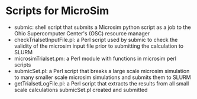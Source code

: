 # Scripts for MicroSim

- submic: shell script that submits a Microsim python script as a job to the Ohio Supercomputer Center's (OSC) resource manager 
- checkTrialsetInputFile.pl: a Perl script used by submic to check the validity of the microsim input file prior to submitting the calculation to SLURM
- microsimTrialset.pm: a Perl module with functions in microsim perl scripts
- submicSet.pl: a Perl script that breaks a large scale microsim simulation to many smaller scale microsim simulations and submits them to SLURM
- getTrialsetLogFile.pl: a Perl script that extracts the results from all small scale calculations submicSet.pl created and submitted
